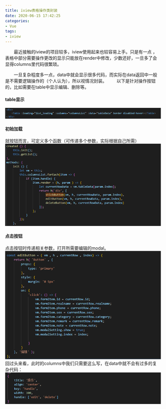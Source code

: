 ```yaml
---
title: iview表格操作类封装
date: 2020-06-15 17:42:25
categories:
- Vue
tags:
- iview
---
```



&ensp;&ensp;&ensp;&ensp;最近接触的iview的项目较多，iview使用起来也较容易上手。只是有一点 ，表格中部分需要操作更改的显示只能放在render中修改，少数还好，一旦多了会显得columns里代码很繁琐。
<!--more-->
&ensp;&ensp;&ensp;&ensp;一旦复杂程度多一点，data中就会显示很多代码，而实际在data返回中一般是不需要逻辑操作的（个人认为），所以视情况封装。
&ensp;&ensp;&ensp;&ensp;以下是针对操作按钮的，比如需要在table中显示编辑、删除等。

#### table显示
![funnel](/img/iview_table.jpg)

#### 初始加载
就按钮而言，可定义多个函数（可传递多个参数，实际根据自己所需）
![funnel](/img/iview_table2.jpg)
#### 点击按钮
点击按钮时传递相关参数，打开所需要编辑的modal。
![funnel](/img/iview_table3.jpg)
回过头来看，此时的columns中我们只需要这么写，在data中就不会有过多的复杂代码：
![funnel](/img/iview_table4.jpg)



